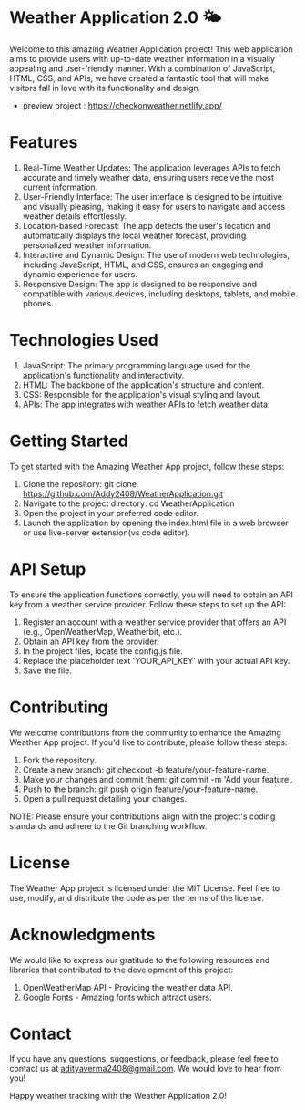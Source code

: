 # Weather Application 2.0 🌤️

Welcome to this amazing Weather Application project! This web application aims to provide users with up-to-date weather information in a visually appealing and user-friendly manner. With a combination of JavaScript, HTML, CSS, and APIs, we have created a fantastic tool that will make visitors fall in love with its functionality and design.
* preview project : https://checkonweather.netlify.app/

# Features
1. Real-Time Weather Updates: The application leverages APIs to fetch accurate and timely weather data, ensuring users receive the most current information.
2. User-Friendly Interface: The user interface is designed to be intuitive and visually pleasing, making it easy for users to navigate and access weather details effortlessly.
3. Location-based Forecast: The app detects the user's location and automatically displays the local weather forecast, providing personalized weather information.
4. Interactive and Dynamic Design: The use of modern web technologies, including JavaScript, HTML, and CSS, ensures an engaging and dynamic experience for users.
5. Responsive Design: The app is designed to be responsive and compatible with various devices, including desktops, tablets, and mobile phones.

# Technologies Used
1. JavaScript: The primary programming language used for the application's functionality and interactivity.
2. HTML: The backbone of the application's structure and content.
3. CSS: Responsible for the application's visual styling and layout.
4. APIs: The app integrates with weather APIs to fetch weather data.

# Getting Started
To get started with the Amazing Weather App project, follow these steps:
1. Clone the repository: git clone https://github.com/Addy2408/WeatherApplication.git
2. Navigate to the project directory: cd WeatherApplication
3. Open the project in your preferred code editor.
4. Launch the application by opening the index.html file in a web browser or use live-server extension(vs code editor).

# API Setup
To ensure the application functions correctly, you will need to obtain an API key from a weather service provider. Follow these steps to set up the API:
1. Register an account with a weather service provider that offers an API (e.g., OpenWeatherMap, Weatherbit, etc.).
2. Obtain an API key from the provider.
3. In the project files, locate the config.js file.
4. Replace the placeholder text 'YOUR_API_KEY' with your actual API key.
5. Save the file.

# Contributing
We welcome contributions from the community to enhance the Amazing Weather App project. If you'd like to contribute, please follow these steps:
1. Fork the repository.
2. Create a new branch: git checkout -b feature/your-feature-name.
3. Make your changes and commit them: git commit -m 'Add your feature'.
4. Push to the branch: git push origin feature/your-feature-name.
5. Open a pull request detailing your changes.

NOTE: Please ensure your contributions align with the project's coding standards and adhere to the Git branching workflow.

# License
The Weather App project is licensed under the MIT License. Feel free to use, modify, and distribute the code as per the terms of the license.

# Acknowledgments
We would like to express our gratitude to the following resources and libraries that contributed to the development of this project:
1. OpenWeatherMap API - Providing the weather data API.
2. Google Fonts - Amazing fonts which attract users.

# Contact
If you have any questions, suggestions, or feedback, please feel free to contact us at adityaverma2408@gmail.com. We would love to hear from you!

Happy weather tracking with the Weather Application 2.0!
